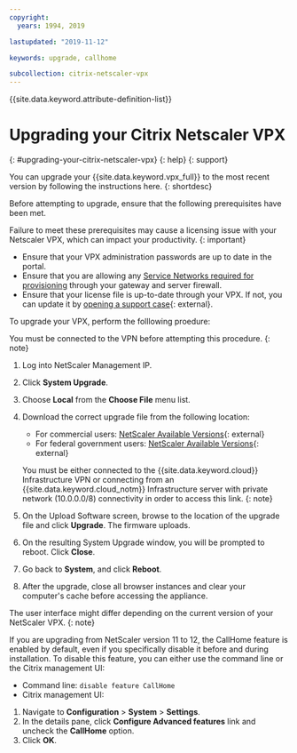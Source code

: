 ```yaml
---
copyright:
  years: 1994, 2019

lastupdated: "2019-11-12"

keywords: upgrade, callhome

subcollection: citrix-netscaler-vpx
---
```


{{site.data.keyword.attribute-definition-list}}

# Upgrading your Citrix Netscaler VPX
{: #upgrading-your-citrix-netscaler-vpx}
{: help}
{: support}

You can upgrade your {{site.data.keyword.vpx_full}} to the most recent version by following the instructions here.
{: shortdesc}

Before attempting to upgrade, ensure that the following prerequisites have been met.  

Failure to meet these prerequisites may cause a licensing issue with your Netscaler VPX, which can impact your productivity.
{: important}

* Ensure that your VPX administration passwords are up to date in the portal.
* Ensure that you are allowing any [Service Networks required for provisioning](/docs/cloud-infrastructure?topic=cloud-infrastructure-ibm-cloud-ip-ranges#service-network) through your gateway and server firewall.
* Ensure that your license file is up-to-date through your VPX. If not, you can update it by [opening a support case](https://cloud.ibm.com/unifiedsupport/cases/form){: external}.

To upgrade your VPX, perform the folllowing proedure:

You must be connected to the VPN before attempting this procedure.
{: note}

1. Log into NetScaler Management IP.
1. Click **System Upgrade**.
1. Choose **Local** from the **Choose File** menu list.
1. Download the correct upgrade file from the following location:
   * For commercial users: [NetScaler Available Versions](http://downloads.service.softlayer.com/citrix/netscaler/){: external}
   * For federal government users: [NetScaler Available Versions](http://downloads.service.usgov.softlayer.com/citrix/netscaler/){: external}

   You must be either connected to the {{site.data.keyword.cloud}} Infrastructure VPN or connecting from an {{site.data.keyword.cloud_notm}} Infrastructure server with private network (10.0.0.0/8) connectivity in order to access this link.
   {: note}

1. On the Upload Software screen, browse to the location of the upgrade file and click **Upgrade**. The firmware uploads.
1. On the resulting System Upgrade window, you will be prompted to reboot. Click **Close**.
1. Go back to **System**, and click **Reboot**.
1. After the upgrade, close all browser instances and clear your computer's cache before accessing the appliance.


The user interface might differ depending on the current version of your NetScaler VPX.
{: note}

If you are upgrading from NetScaler version 11 to 12, the CallHome feature is enabled by default, even if you specifically disable it before and during installation. To disable this feature, you can either use the command line or the Citrix management UI:

* Command line: `disable feature CallHome`
* Citrix management UI:

1. Navigate to **Configuration** > **System** > **Settings**.
2. In the details pane, click **Configure Advanced features** link and uncheck the **CallHome** option.
3. Click **OK**.
